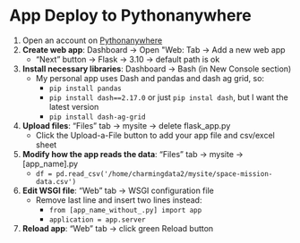 # App Deploy to Pythonanywhere

1. Open an account on [Pythonanywhere](https://www.pythonanywhere.com/)
2. **Create web app**: Dashboard → Open "Web: Tab → Add a new web app
    - “Next” button → Flask → 3.10 → default path is ok
3. **Install necessary libraries**: Dashboard → Bash (in New Console section)
    - My personal app uses Dash and pandas and dash ag grid, so:
      - `pip install pandas`
      - `pip install dash==2.17.0` or just `pip instal dash`, but I want the latest version 
      - `pip install dash-ag-grid`
4. **Upload files**: “Files” tab → mysite → delete flask_app.py
    - Click the Upload-a-File button to add your app file and csv/excel sheet
5. **Modify how the app reads the data**: “Files” tab → mysite → [app_name].py
    - `df = pd.read_csv('/home/charmingdata2/mysite/space-mission-data.csv')`
6. **Edit WSGI file**: “Web” tab → WSGI configuration file
    - Remove last line and insert two lines instead: 
      - `from [app_name_without_.py] import app`
      - `application = app.server`
7. **Reload app**: “Web” tab → click green Reload button
